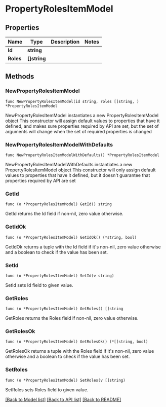 # PropertyRolesItemModel

## Properties

Name | Type | Description | Notes
------------ | ------------- | ------------- | -------------
**Id** | **string** |  | 
**Roles** | **[]string** |  | 

## Methods

### NewPropertyRolesItemModel

`func NewPropertyRolesItemModel(id string, roles []string, ) *PropertyRolesItemModel`

NewPropertyRolesItemModel instantiates a new PropertyRolesItemModel object
This constructor will assign default values to properties that have it defined,
and makes sure properties required by API are set, but the set of arguments
will change when the set of required properties is changed

### NewPropertyRolesItemModelWithDefaults

`func NewPropertyRolesItemModelWithDefaults() *PropertyRolesItemModel`

NewPropertyRolesItemModelWithDefaults instantiates a new PropertyRolesItemModel object
This constructor will only assign default values to properties that have it defined,
but it doesn't guarantee that properties required by API are set

### GetId

`func (o *PropertyRolesItemModel) GetId() string`

GetId returns the Id field if non-nil, zero value otherwise.

### GetIdOk

`func (o *PropertyRolesItemModel) GetIdOk() (*string, bool)`

GetIdOk returns a tuple with the Id field if it's non-nil, zero value otherwise
and a boolean to check if the value has been set.

### SetId

`func (o *PropertyRolesItemModel) SetId(v string)`

SetId sets Id field to given value.


### GetRoles

`func (o *PropertyRolesItemModel) GetRoles() []string`

GetRoles returns the Roles field if non-nil, zero value otherwise.

### GetRolesOk

`func (o *PropertyRolesItemModel) GetRolesOk() (*[]string, bool)`

GetRolesOk returns a tuple with the Roles field if it's non-nil, zero value otherwise
and a boolean to check if the value has been set.

### SetRoles

`func (o *PropertyRolesItemModel) SetRoles(v []string)`

SetRoles sets Roles field to given value.



[[Back to Model list]](../README.md#documentation-for-models) [[Back to API list]](../README.md#documentation-for-api-endpoints) [[Back to README]](../README.md)


